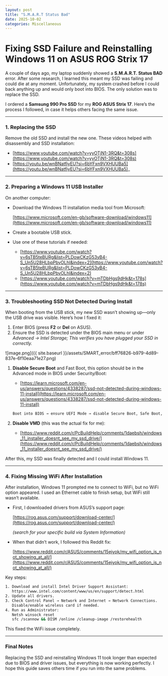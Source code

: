 ```yaml
---
layout: post
title: "S.M.A.R.T Status Bad"
date: 2025-10-02 
categories: Miscellaneous
---
```

# Fixing SSD Failure and Reinstalling Windows 11 on ASUS ROG Strix 17

A couple of days ago, my laptop suddenly showed a **S.M.A.R.T. Status BAD** error. After some research, I learned this meant my SSD was failing and could die at any moment. Unfortunately, my system crashed before I could back anything up and would only boot into BIOS. The only solution was to replace the SSD.

I ordered a **Samsung 990 Pro SSD** for my **ROG ASUS Strix 17**. Here’s the process I followed, in case it helps others facing the same issue.

---

### 1. Replacing the SSD

Remove the old SSD and install the new one. These videos helped with disassembly and SSD installation:

- [https://www.youtube.com/watch?v=yyOTjN1-3RQ&t=308s](https://www.youtube.com/watch?v=yyOTjN1-3RQ&t=308s)
- [https://youtu.be/wnBNatfiyEU?si=6bYFxn9VXHUUBa5](https://youtu.be/wnBNatfiyEU?si=6bYFxn9VXHUUBa5)_

---

### 2. Preparing a Windows 11 USB Installer

On another computer:

- Download the Windows 11 installation media tool from Microsoft:
    
    [https://www.microsoft.com/en-gb/software-download/windows11](https://www.microsoft.com/en-gb/software-download/windows11)
    
- Create a bootable USB stick.
- Use one of these tutorials if needed:
    - [https://www.youtube.com/watch?v=6sTB5teBURg&list=PLDowCKzG53yB4-S_Un5U28HLbpPbvOLhl&index=2](https://www.youtube.com/watch?v=6sTB5teBURg&list=PLDowCKzG53yB4-S_Un5U28HLbpPbvOLhl&index=2)
    - [https://www.youtube.com/watch?v=mTDbHgs9dHk&t=178s](https://www.youtube.com/watch?v=mTDbHgs9dHk&t=178s)

---

### 3. Troubleshooting SSD Not Detected During Install

When booting from the USB stick, my new SSD wasn’t showing up—only the USB drive was visible. Here’s how I fixed it:

1. Enter BIOS (press **F2** or **Del** on ASUS).
2. Ensure the SSD is detected under the BIOS main menu or under *Advanced → Intel Storage; This verifies you have plugged your SSD in correctly.*

![image.png]({{ site.baseurl }}/assets/SMART_error/bff76826-b979-4d89-837e-6f10eaa71e27.png)

1. **Disable Secure Boot** and Fast Boot, this option should be in the Advanced mode in BIOS under Security/Boot:
    - [https://learn.microsoft.com/en-us/answers/questions/4338287/ssd-not-detected-during-windows-11-install](https://learn.microsoft.com/en-us/answers/questions/4338287/ssd-not-detected-during-windows-11-install)
    
    ```bash
    Boot into BIOS → ensure UEFI Mode → disable Secure Boot, Safe Boot, and CSM → save and restart.
    
    ```
    
2. **Disable VMD** (this was the actual fix for me):
    - [https://www.reddit.com/r/PcBuildHelp/comments/1daebsh/windows_11_installer_doesnt_see_my_ssd_drive/](https://www.reddit.com/r/PcBuildHelp/comments/1daebsh/windows_11_installer_doesnt_see_my_ssd_drive/)

After this, my SSD was finally detected and I could install Windows 11.

---

### 4. Fixing Missing WiFi After Installation

After installation, Windows 11 prompted me to connect to WiFi, but no WiFi option appeared. I used an Ethernet cable to finish setup, but WiFi still wasn’t available.

- First, I downloaded drivers from ASUS’s support page:
    
    [https://rog.asus.com/support/download-center/](https://rog.asus.com/support/download-center/)
    
    *(search for your specific build via System Information)*
    
- When that didn’t work, I followed this Reddit fix:
    
    [https://www.reddit.com/r/ASUS/comments/15ejyok/my_wifi_option_is_not_showing_at_all/](https://www.reddit.com/r/ASUS/comments/15ejyok/my_wifi_option_is_not_showing_at_all/)
    

Key steps:

```bash
1. Download and install Intel Driver Support Assistant:
   https://www.intel.com/content/www/us/en/support/detect.html
2. Update all drivers.
3. Check Control Panel → Network and Internet → Network Connections.
   Disable/enable wireless card if needed.
4. Run as Administrator:
   Netsh winsock reset
   sfc /scannow && DISM /online /cleanup-image /restorehealth

```

This fixed the WiFi issue completely.

---

### Final Notes

Replacing the SSD and reinstalling Windows 11 took longer than expected due to BIOS and driver issues, but everything is now working perfectly. I hope this guide saves others time if you run into the same problems.